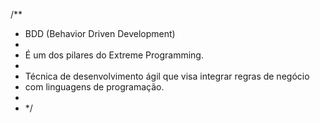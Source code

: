 
/**
 * BDD (Behavior Driven Development)
 * 
 *  É um dos pilares do Extreme Programming.
 * 
 *  Técnica de desenvolvimento ágil que visa integrar regras de negócio
 *  com linguagens de programação.
 *   
 * */ 
